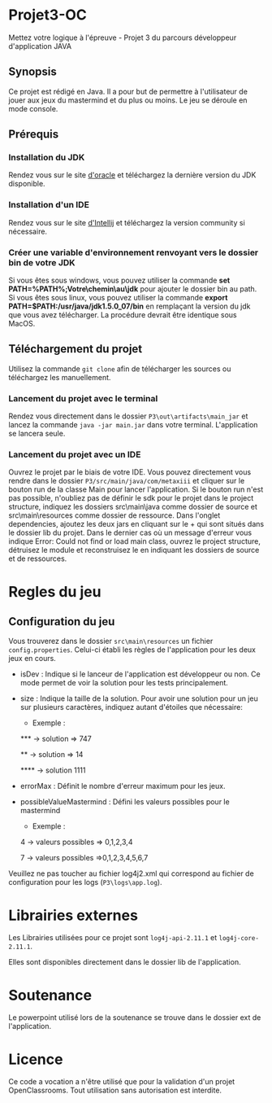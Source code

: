 # Projet3-OC
Mettez votre logique à l'épreuve - Projet 3 du parcours développeur d'application JAVA

## Synopsis
Ce projet est rédigé en Java. Il a pour but de permettre à l'utilisateur de 
jouer aux jeux du mastermind et du plus ou moins.
Le jeu se déroule en mode console.

## Prérequis
### Installation du JDK
Rendez vous sur le site [d'oracle](https://www.oracle.com/technetwork/java/javase/downloads/jdk11-downloads-5066655.html)
et téléchargez la dernière version du JDK disponible.

### Installation d'un IDE
Rendez vous sur le site [d'Intellij](https://www.jetbrains.com/idea/download/#section=windows) et téléchargez la version
community si nécessaire.

### Créer une variable d'environnement renvoyant vers le dossier bin de votre JDK
Si vous êtes sous windows, vous pouvez utiliser la commande **set PATH=%PATH%;Votre\chemin\au\jdk** pour ajouter le
dossier bin au path.
Si vous êtes sous linux, vous pouvez utiliser la commande **export PATH=$PATH:/usr/java/jdk1.5.0_07/bin** en remplaçant
la version du jdk que vous avez télécharger.
La procédure devrait être identique sous MacOS.

## Téléchargement du projet
Utilisez la commande `git clone` afin de télécharger les sources ou téléchargez les manuellement.

### Lancement du projet avec le terminal
Rendez vous directement dans le dossier `P3\out\artifacts\main_jar` et lancez la commande 
`java -jar main.jar` dans votre terminal. L'application se lancera seule.

### Lancement du projet avec un IDE
Ouvrez le projet par le biais de votre IDE.
Vous pouvez directement vous rendre dans le dossier `P3/src/main/java/com/metaxiii` et cliquer
sur le bouton run de la classe Main pour lancer l'application.
Si le bouton run n'est pas possible, n'oubliez pas de définir le sdk pour le projet dans le project structure, indiquez les dossiers src\main\java comme dossier de source
et src\main\resources comme dossier de ressource.
Dans l'onglet dependencies, ajoutez les deux jars en cliquant sur le + qui sont situés dans le dossier lib du projet.
Dans le dernier cas où un message d'erreur vous indique Error: Could not find or load main class, ouvrez le project structure, détruisez le module et reconstruisez le en indiquant les dossiers de source
et de ressources.

# Regles du jeu
## Configuration du jeu
Vous trouverez dans le dossier ``src\main\resources`` un fichier `config.properties`.
Celui-ci établi les règles de l'application pour les deux jeux en cours.
-   isDev : Indique si le lanceur de l'application est développeur ou non.
    Ce mode permet de voir la solution pour les tests principalement.
-   size : Indique la taille de la solution. Pour avoir une solution pour un jeu
sur plusieurs caractères, indiquez autant d'étoiles que nécessaire:
    -   Exemple : 
    
    *** -> solution => 747
    
    ** -> solution => 14
    
    **** -> solution 1111
    
-   errorMax : Définit le nombre d'erreur maximum pour les jeux.
-   possibleValueMastermind : Défini les valeurs possibles pour le mastermind
    -   Exemple :
    
    4 -> valeurs possibles => 0,1,2,3,4
    
    7 -> valeurs possibles =>0,1,2,3,4,5,6,7

Veuillez ne pas toucher au fichier log4j2.xml qui correspond au fichier de configuration
pour les logs (`P3\logs\app.log`).


# Librairies externes
Les Librairies utilisées pour ce projet sont 
``log4j-api-2.11.1`` et `log4j-core-2.11.1`.

Elles sont disponibles directement dans le dossier lib de l'application.

# Soutenance
Le powerpoint utilisé lors de la soutenance se trouve dans le dossier ext de l'application.

# Licence
Ce code a vocation a n'être utilisé que pour la validation d'un projet
OpenClassrooms. Tout utilisation sans autorisation est interdite.
